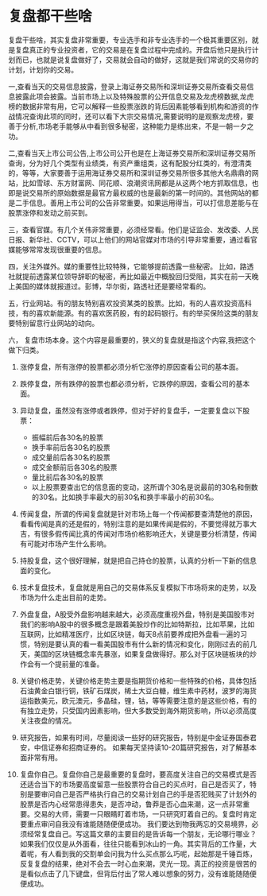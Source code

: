 # 复盘都干些啥

复盘干些啥，其实复盘非常重要，专业选手和非专业选手的一个极其重要区别，就是复盘真正的专业投资者，它的交易是在复盘过程中完成的。开盘后他只是执行计划而已，也就是说复盘做好了，交易就会自动的做好，这就是我们常说的交易你的计划，计划你的交易。

一,查看当天的交易信息披露，登录上海证券交易所和深圳证券交易所查看交易信息披露此项会披露。当前市场上以及特殊股票的公开信息交易及龙虎榜数据,龙虎榜的数据非常有用，它可以解释一些股票涨跌的背后因素能够看到机构和游资的作战情况查询此项的同时，还可以看下大宗交易情况,需要说明的是观察龙虎榜，要善于分析,市场老手能够从中看到很多秘密，这种能力是练出来，不是一朝一夕之功。

二,查看当天上市公司公告,上市公司公开也是在上海证券交易所和深圳证券交易所查询，分为好几个类型有业绩类，有资产重组类，这有配股分红类的，有澄清类的，等等，大家要善于运用海证券交易所和深圳证券交易所很多其他大名鼎鼎的网站，比如雪球、东方财富网、同花顺、浪潮资讯网都是从这两个地方抓取信息，也即是说交易所的原始数据是最官方最权威的也是最新的第一时间的。其他网站的都是二手信息。善用上市公司的公告非常重要。如果运用得当，可以打信息差能与在股票涨停和发动之前买到。

三，查看官媒。有几个关伟非常重要，必须经常看。他们是证监会、发改委、人民日报、新华社、CCTV，可以上他们的网站官媒对市场的引导非常重要，通过看官媒能够常常发现很重要的信息。

四，关注外媒外。媒的重要性比较特殊，它能够提前透露一些秘密。 比如，路透社就提前透露某位领导辞职的秘密，再比如最近中概股回归受阻，其实在前一天晚上美国的媒体就报道过。彭博，华尔街，路透社还是要经常看的。

五，行业网站。有的朋友特别喜欢投资某类的股票。比如，有的人喜欢投资高科技，有的喜欢新能源。有的喜欢医药股，有的起码银行。有的举买保险这类的朋友要特别留意行业网站的动向。

六， 复盘市场本身。这个内容是最重要的，狭义的复盘就是指这个内容,我把这个做下归类。

1. 涨停复盘，所有涨停的股票都必须分析它涨停的原因查看公司的基本面。
2. 跌停复盘，所有跌停的股票也都必须分析，它跌停的原因，查看公司的基本面。 
3. 异动复盘，虽然没有涨停或者跌停，但对于好的复盘手，一定要复盘以下股票：
   * 振幅前后各30名的股票
   * 换手率前后各30名的股票
   * 成交量前后各30名的股票 
   * 成交金额前后各30名的股票
   * 量比前后各30名的股票
   * 以上股票要查出它的信息面的变动，这所谓个30名是说最前的30名和倒数的30名。比如换手率最大的前30名和换手率最小的前30名。
4. 传闻复盘，所谓的传闻复盘就是针对市场上每一个传闻都要查清楚他的原因，看看传闻是真的还是假的，特别注意的是如果传闻是假的，不要觉得就万事大吉，有很多假传闻比真的传闻对市场价格影响还大，关键是要分析清楚，传闻有可能对市场产生什么影响。
   
5. 持股复盘，这个很好理解，就是把自己持仓的股票，认真的分析一下新的信息面的变化。

6. 技术复盘技术，复盘就是用自己的交易体系反复模拟下市场将来的走势，以及市场为什么走出目前的走势。
   
7. 外盘复盘，A股受外盘影响越来越大，必须高度重视外盘，特别是美国股市对我们的影响A股中的很多概念是跟着美股炒作的比如特斯拉，比如苹果，比如互联网，比如精准医疗，比如区块链，每天8点前要养成把外盘看一遍的习惯，特别是要认真的看一看美国股市有什么新的情况和变化，刚刚过去的前几天，美国的区块链概念率先暴涨，如果复盘做得好。那么对于区块链板块的炒作会有一个提前量的准备。
8. 关键价格走势，关键价格走势主要是指期货价格和一些特殊的价格，具体包括石油黄金白银行铜，铁矿石煤炭，稀土大豆白糖，维生素中药材，波罗的海货运指数美元，欧元澳元，多晶硅，锂，钴，等等需要注意的是这些价格，有的有独立走势，只受国内因素影响，但大多数受到海外期货影响，所以必须高度关注夜盘的情况。
   
9. 研究报告，如果有时间，尽量阅读一些好的研究报告，特别是中金证券国泰君安，中信证券和招商证券的。 如果每天坚持读10-20篇研究报告，对了解基本面非常有用。
10. 复盘你自己。复盘你自己是最重要的复盘时，要高度关注自己的交易模式是否还适合当下的市场要高度留意一些股票符合自己的买点时，自己是否买了，特别是要审问自己是否严格执行自己的交易计划自己的手是否犯贱买了计划外的股票是否内心经常患得患失，是否冲动，鲁莽是否心血来潮，这一点非常重要。交易的大师，需要一只眼睛盯着市场，一只研究盯着自己的。复盘时肯定要重点审问自我没有谁能随随便便成功。 我们要达到物我两忘的交易境界，必须经常复盘自己。写这篇文章的主要目的是告诉每一个朋友，无论哪行哪业？如果我们仅仅是从外面看，往往只能看到冰山的一角。其实背后的工作量，大着呢，有人看到我的交割单会问我为什么买点那么巧呢，起始那是千锤百炼，反复复盘的结果，绝对不会去一时心血来潮，灵光一现。真正的投资是很苦的是看似点击了几下键盘，但背后付出了常人难以想象的努力，没有谁能随随便便成功。